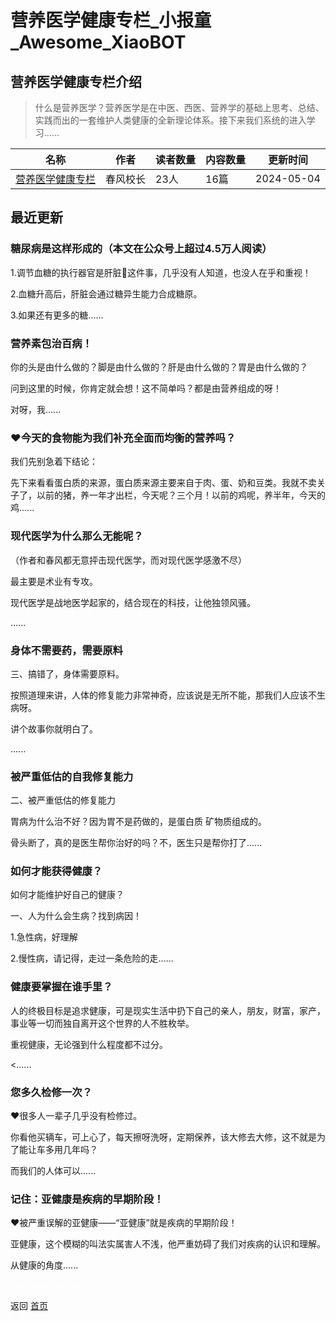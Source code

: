 # 营养医学健康专栏_小报童_Awesome_XiaoBOT

## 营养医学健康专栏介绍
> 什么是营养医学？营养医学是在中医、西医、营养学的基础上思考、总结、实践而出的一套维护人类健康的全新理论体系。接下来我们系统的进入学习……  
  


|名称|作者|读者数量|内容数量|更新时间|
|---|---|---|---|---|
|[营养医学健康专栏](https://xiaobot.net/p/cfjk6688?refer=0b133df9-27dc-423b-8101-639049001c13)|春风校长|23人|16篇|2024-05-04|

## 最近更新
### 糖尿病是这样形成的（本文在公众号上超过4.5万人阅读）

1.调节血糖的执行器官是肝脏💪这件事，几乎没有人知道，也没人在乎和重视！

2.血糖升高后，肝脏会通过糖异生能力合成糖原。

3.如果还有更多的糖......

### 营养素包治百病！

你的头是由什么做的？脚是由什么做的？肝是由什么做的？胃是由什么做的？

问到这里的时候，你肯定就会想！这不简单吗？都是由营养组成的呀！

对呀，我......

### ♥今天的食物能为我们补充全面而均衡的营养吗？

我们先别急着下结论：

先下来看看蛋白质的来源，蛋白质来源主要来自于肉、蛋、奶和豆类。我就不卖关子了，以前的猪，养一年才出栏，今天呢？三个月！以前的鸡呢，养半年，今天的鸡......

### 现代医学为什么那么无能呢？

（作者和春风都无意抨击现代医学，而对现代医学感激不尽）

最主要是术业有专攻。

现代医学是战地医学起家的，结合现在的科技，让他独领风骚。

......

### 身体不需要药，需要原料

三、搞错了，身体需要原料。

按照道理来讲，人体的修复能力非常神奇，应该说是无所不能，那我们人应该不生病呀。

讲个故事你就明白了。

......

### 被严重低估的自我修复能力

二、被严重低估的修复能力

胃病为什么治不好？因为胃不是药做的，是蛋白质 矿物质组成的。

骨头断了，真的是医生帮你治好的吗？不，医生只是帮你打了......

### 如何才能获得健康？

如何才能维护好自己的健康？

一、人为什么会生病？找到病因！

1.急性病，好理解

2.慢性病，请记得，走过一条危险的走......

### 健康要掌握在谁手里？

人的终极目标是追求健康，可是现实生活中扔下自己的亲人，朋友，财富，家产，事业等一切而独自离开这个世界的人不胜枚举。

重视健康，无论强到什么程度都不过分。

<......

### 您多久检修一次？

♥很多人一辈子几乎没有检修过。

你看他买辆车，可上心了，每天擦呀洗呀，定期保养，该大修去大修，这不就是为了能让车多用几年吗？

而我们的人体可以......

### 记住：亚健康是疾病的早期阶段！

♥被严重误解的亚健康——“亚健康”就是疾病的早期阶段！

亚健康，这个模糊的叫法实属害人不浅，他严重妨碍了我们对疾病的认识和理解。

从健康的角度......


<a href="https://github.com/Reno9527/awesome-xiaobot" style="color: white; text-decoration: none;">awesome-xiaobot</a>

返回 [首页](../README.md)
